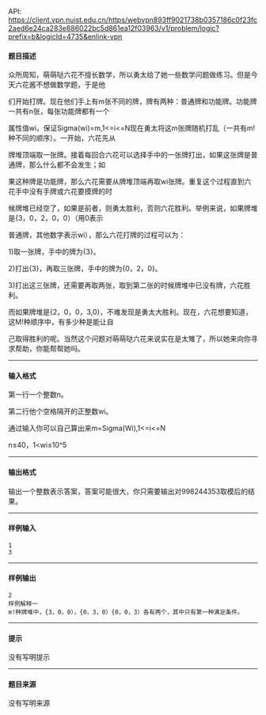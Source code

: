 API: https://client.vpn.nuist.edu.cn/https/webvpn893ff9021738b0357186c0f23fc2aed6e24ca283e886022bc5d861ea12f03963/v1/problem/logic?prefix=b&logicId=4735&enlink-vpn

#### 题目描述

众所周知，萌萌哒六花不擅长数学，所以勇太给了她一些数学问题做练习。但是今天六花酱不想做数学题，于是他

们开始打牌。现在他们手上有m张不同的牌，牌有两种：普通牌和功能牌。功能牌一共有n张，每张功能牌都有一个

属性值wi，保证Sigma(wi)=m,1<=i<=N现在勇太将这m张牌随机打乱（一共有m!种不同的顺序）。一开始，六花先从

牌堆顶端取一张牌。接着每回合六花可以选择手中的一张牌打出，如果这张牌是普通牌，那么什么都不会发生；如

果这种牌是功能牌，那么六花需要从牌堆顶端再取wi张牌。重复这个过程直到六花手中没有手牌或六花要摸牌的时

候牌堆已经空了，如果是前者，则勇太胜利，否则六花胜利。举例来说，如果牌堆是{3，0，2，0，0）（用0表示

普通牌，其他数字表示wi），那么六花打牌的过程可以为：

1)取一张牌，手中的牌为{3}。

2)打出{3}，再取三张牌，手中的牌为{0，2，0}。

3)打出这三张牌，还需要再取两张，取到第二张的时候牌堆中已没有牌，六花胜利。

而如果牌堆是{2，0，0，3,0}，不难发现是勇太大胜利。现在，六花想要知道，这M!种顺序中，有多少种是能让自

己取得胜利的呢。当然这个问题对萌萌哒六花来说实在是太雉了，所以她来向你寻求帮助，你能帮帮她吗。

---

#### 输入格式

第一行一个整数n。

第二行他个空格隔开的正整数wi。

通过输入你可以自己算出来m=Sigma(Wi),1<=i<=N

n≤40，1<wi≤10^5

---

#### 输出格式

输出一个整数表示答案，答案可能很大，你只需要输出对998244353取模后的结果。

---

#### 样例输入
```
1
3
```

---

#### 样例输出
```
2
样例解释一
m!种牌堆中，{3，0，0），{0，3，0）{0，0，3）各有两个，其中只有第一种满足条件。
```

---

#### 提示

没有写明提示

---

#### 题目来源

没有写明来源